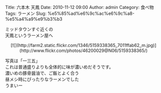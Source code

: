 Title: 六本木 天鳳
Date: 2010-11-12 09:00
Author: admin
Category: 食べ物
Tags: ラーメン
Slug: %e5%85%ad%e6%9c%ac%e6%9c%a8-%e5%a4%a9%e9%b3%b3

ミッドタウンすぐ近くの  
天鳳というラーメン屋へ

<p>
<center>
[![](http://farm2.static.flickr.com/1346/5159338365_7011ffab62_m.jpg)](http://www.flickr.com/photos/46200029@N06/5159338365/)

</center>
  
写真は「一三五」  
これは普通盛りよりも全体的に味が濃いめだそうです。  
濃いめの豚骨醤油で、ご飯とよく合う  
昼メシ時にぴったりなラーメンでした  
うまいー

</p>


